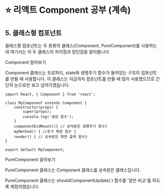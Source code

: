 # ⭐️ 리액트 Component 공부 (계속)





## 5. 클래스형 컴포넌트



클래스형 컴포넌트는 두 종류의 클래스(Component, PureComponent)를 사용하는데 여기서는 이 두 클래스의 차이점과 장단점을 알아봅니다.



Component 알아보기

Component 클래스는 프로퍼티, state와 생명주기 함수가 들어있는 구조의 컴포넌트를 만들 때 사용합니다. 이 클래스는 지금까지 컴포넌트를 만들 때 많이 사용했으므로 간단히 눈으로만 보고 넘어가겠습니다.



```react
import React, { Component } from 'react';

class MyComponent extends Component {
    constructor(props) {
        super(props);
        console.log('생성 함수');
    }
    componentDidMount(){ // 상속받은 생명주기 함수}
    myMethod() { //추가 확장 함수 }  
    render() { // 상속받은 화면 출력 함수}
}

export default MyComponent;
```





PureComponent 알아보기



PureComponent 클래스는 Component 클래스를 상속받은 클래스입니다.

PureComponent 클래스는 shouldComponentUpdate( ) 함수를 '얕은 비교'를 하도록 재정의했습니다.